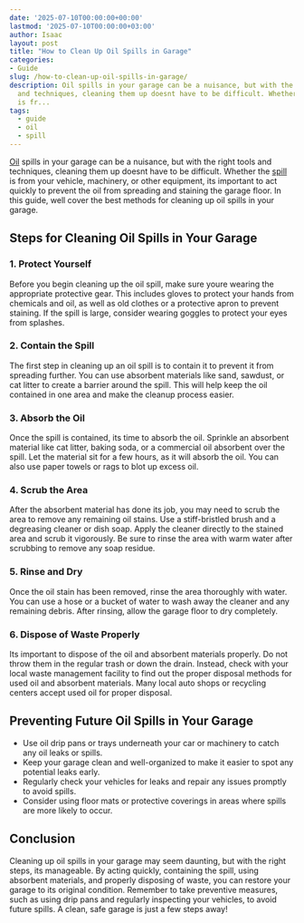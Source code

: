 ```yaml
---
date: '2025-07-10T00:00:00+00:00'
lastmod: '2025-07-10T00:00:00+03:00'
author: Isaac
layout: post
title: "How to Clean Up Oil Spills in Garage"
categories:
- Guide
slug: /how-to-clean-up-oil-spills-in-garage/
description: Oil spills in your garage can be a nuisance, but with the right tools
  and techniques, cleaning them up doesnt have to be difficult. Whether the spill
  is fr...
tags: 
  - guide
  - oil
  - spill
---
```

[Oil](/posts/does-lavender-oil-kill-fleas/) spills in your garage can be a nuisance, but with the right tools and techniques, cleaning them up doesnt have to be difficult. Whether the [spill](/posts/no-spill-ant-kill/) is from your vehicle, machinery, or other equipment, its important to act quickly to prevent the oil from spreading and staining the garage floor. In this guide, well cover the best methods for cleaning up oil spills in your garage.
## Steps for Cleaning Oil Spills in Your Garage
### 1. Protect Yourself
Before you begin cleaning up the oil spill, make sure youre wearing the appropriate protective gear. This includes gloves to protect your hands from chemicals and oil, as well as old clothes or a protective apron to prevent staining. If the spill is large, consider wearing goggles to protect your eyes from splashes.
### 2. Contain the Spill
The first step in cleaning up an oil spill is to contain it to prevent it from spreading further. You can use absorbent materials like sand, sawdust, or cat litter to create a barrier around the spill. This will help keep the oil contained in one area and make the cleanup process easier.
### 3. Absorb the Oil
Once the spill is contained, its time to absorb the oil. Sprinkle an absorbent material like cat litter, baking soda, or a commercial oil absorbent over the spill. Let the material sit for a few hours, as it will absorb the oil. You can also use paper towels or rags to blot up excess oil.
### 4. Scrub the Area
After the absorbent material has done its job, you may need to scrub the area to remove any remaining oil stains. Use a stiff-bristled brush and a degreasing cleaner or dish soap. Apply the cleaner directly to the stained area and scrub it vigorously. Be sure to rinse the area with warm water after scrubbing to remove any soap residue.
### 5. Rinse and Dry
Once the oil stain has been removed, rinse the area thoroughly with water. You can use a hose or a bucket of water to wash away the cleaner and any remaining debris. After rinsing, allow the garage floor to dry completely.
### 6. Dispose of Waste Properly
Its important to dispose of the oil and absorbent materials properly. Do not throw them in the regular trash or down the drain. Instead, check with your local waste management facility to find out the proper disposal methods for used oil and absorbent materials. Many local auto shops or recycling centers accept used oil for proper disposal.
## Preventing Future Oil Spills in Your Garage
- Use oil drip pans or trays underneath your car or machinery to catch any oil leaks or spills.
- Keep your garage clean and well-organized to make it easier to spot any potential leaks early.
- Regularly check your vehicles for leaks and repair any issues promptly to avoid spills.
- Consider using floor mats or protective coverings in areas where spills are more likely to occur.
## Conclusion
Cleaning up oil spills in your garage may seem daunting, but with the right steps, its manageable. By acting quickly, containing the spill, using absorbent materials, and properly disposing of waste, you can restore your garage to its original condition. Remember to take preventive measures, such as using drip pans and regularly inspecting your vehicles, to avoid future spills. A clean, safe garage is just a few steps away!
